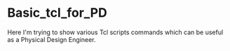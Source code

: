 # Basic_tcl_for_PD
Here I'm trying to show various Tcl scripts commands which can be useful as a Physical Design Engineer.

